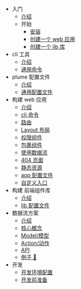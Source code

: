 - 入门
  - [介绍](/)
  - 开始
    - [安装](start/install)
    - [创建一个 web 应用](start/create-app)
    - [创建一个 lib 库](start/create-lib)
- cli 工具
  - [介绍](/cli/about)
  - [通用命令](/cli/command)
- plume 配置文件
  - [介绍](/config/about)
  - [通用配置文件](/config/common)
- 构建 web 应用
  - [介绍](/app/about)
  - [cli 命令](/app/cli)
  - [路由](/app/router)
  - [Layout 布局](/app/layout)
  - [权限组件](/app/author)
  - [包裹组件](/app/wrapper)
  - [使用数据流](/app/flow)
  - [404 页面](/app/404)
  - [静态资源](/app/assets)
  - [app 配置文件](/app/config)
  - [自定义入口](/app/entry)
- 构建 前端组件库
  - [介绍](/lib/about)
  - [lib 配置文件](/lib/config)
- 数据流方案
  - [介绍](/flow/about)
  - [核心概念](/flow/core)
  - [Model/模型](/flow/model)
  - [Action/动作](/flow/action)
  - [API](/flow/api)
  - [例子 🌰](/flow/example)
- 开发
  - [开发环境配置](/dev/environment)
  - [开发前准备](/dev/ready)
